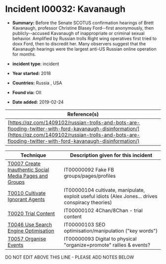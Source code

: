 # Incident I00032: Kavanaugh

* **Summary:** Before the Senate SCOTUS confirmation hearings of Brett Kavanaugh, professor Christine Blasey Ford--first anonymously, then publicly--accused Kavanaugh of inappropriate or criminal sexual behavior. Amplified by Russian trolls Right wing operatives first tried to doxx Ford, then to discredit her. Many observers suggest that the Kavanaugh hearings were the largest anti-US Russian online operation for months. 

* **incident type**: incident

* **Year started:** 2018

* **Countries:** Russia , USA

* **Found via:** OII

* **Date added:** 2019-02-24


| Reference(s) |
| --------- |
| [https://qz.com/1409102/russian-trolls-and-bots-are-flooding-twitter-with-ford-kavanaugh-disinformation/](https://qz.com/1409102/russian-trolls-and-bots-are-flooding-twitter-with-ford-kavanaugh-disinformation/) |

 

| Technique | Description given for this incident |
| --------- | ------------------------- |
| [T0007 Create Inauthentic Social Media Pages and Groups](../../generated_pages/techniques/T0007.md) | IT00000092 Fake FB groups/pages/profiles  |
| [T0010 Cultivate Ignorant Agents](../../generated_pages/techniques/T0010.md) | IT00000104 cultivate, manipulate, exploit useful idiots (Alex Jones... drives conspiracy theories) |
| [T0020 Trial Content](../../generated_pages/techniques/T0020.md) | IT00000102 4Chan/8Chan - trial content |
| [T0046 Use Search Engine Optimisation](../../generated_pages/techniques/T0046.md) | IT00000103 SEO optimisation/manipulation ("key words") |
| [T0057 Organise Events](../../generated_pages/techniques/T0057.md) | IT00000093 Digital to physical "organize+promote" rallies & events? |


DO NOT EDIT ABOVE THIS LINE - PLEASE ADD NOTES BELOW
